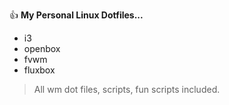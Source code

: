 :thumbsup: **My Personal Linux Dotfiles...**

- i3
- openbox
- fvwm
- fluxbox

> All wm dot files, scripts, fun scripts included.


